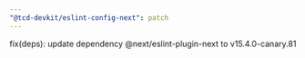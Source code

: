 ```yaml
---
"@tcd-devkit/eslint-config-next": patch
---
```


fix(deps): update dependency @next/eslint-plugin-next to v15.4.0-canary.81
